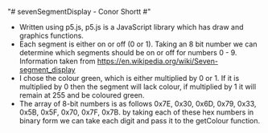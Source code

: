 "# sevenSegmentDisplay - Conor Shortt #"

- Written using p5.js, p5.js is a JavaScript library which has draw and graphics functions.
- Each segment is either on or off (0 or 1). Taking an 8 bit number we can determine which
  segments should be on or off for numbers 0 - 9. Information taken from https://en.wikipedia.org/wiki/Seven-segment_display
- I chose the colour green, which is either multiplied by 0 or 1. If it is multiplied by 0 then
  the segment will lack colour, if multiplied by 1 it will remain at 255 and be coloured green.
- The array of 8-bit numbers is as follows 0x7E, 0x30, 0x6D, 0x79, 0x33, 0x5B, 0x5F, 0x70, 0x7F, 0x7B.
  by taking each of these hex numbers in binary form we can take each digit and pass it to the getColour
  function.